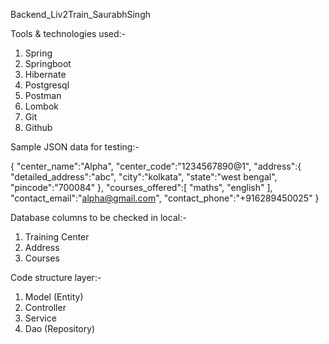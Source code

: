 Backend_Liv2Train_SaurabhSingh

Tools & technologies used:-
1) Spring
2) Springboot
3) Hibernate
4) Postgresql
5) Postman
6) Lombok
7) Git
8) Github

Sample JSON data for testing:-

{
   "center_name":"Alpha",
   "center_code":"1234567890@1",
   "address":{
      "detailed_address":"abc",
      "city":"kolkata",
      "state":"west bengal",
      "pincode":"700084"
   },
   "courses_offered":[
      "maths",
      "english"
   ],
   "contact_email":"alpha@gmail.com",
   "contact_phone":"+916289450025"
}

Database columns to be checked in local:-
1) Training Center
2) Address
3) Courses

Code structure layer:-
1) Model (Entity)
2) Controller
3) Service
4) Dao (Repository)
